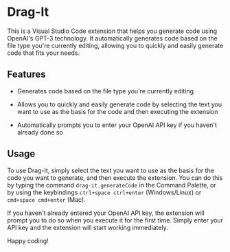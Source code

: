 # Drag-It
This is a Visual Studio Code extension that helps you generate code using OpenAI's GPT-3 technology. It automatically generates code based on the file type you're currently editing, allowing you to quickly and easily generate code that fits your needs.

## Features
- Generates code based on the file type you're currently editing

- Allows you to quickly and easily generate code by selecting the text you want to use as the basis for the code and then executing the extension

- Automatically prompts you to enter your OpenAI API key if you haven't already done so

## Usage
To use Drag-It, simply select the text you want to use as the basis for the code you want to generate, and then execute the extension. You can do this by typing the command `drag-it.generateCode` in the Command Palette, or by using the keybindings `ctrl+space ctrl+enter` (Windows/Linux) or `cmd+space cmd+enter` (Mac).

If you haven't already entered your OpenAI API key, the extension will prompt you to do so when you execute it for the first time. Simply enter your API key and the extension will start working immediately.

Happy coding!